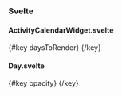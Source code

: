 ### Svelte

#### ActivityCalendarWidget.svelte

{#key daysToRender}
{/key}

#### Day.svelte

{#key opacity}
{/key}
